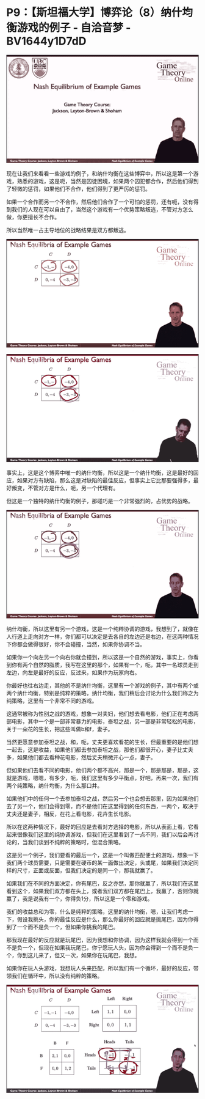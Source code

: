 # P9：【斯坦福大学】博弈论（8）纳什均衡游戏的例子 - 自洽音梦 - BV1644y1D7dD

![](img/67f769313982b00b0d456896529898cd_0.png)

现在让我们来看看一些游戏的例子，和纳什均衡在这些博弈中，所以这是第一个游戏，熟悉的游戏，这是呃，当然是囚徒困境，如果两个囚犯都合作，然后他们得到了轻微的惩罚，如果他们不合作，他们得到了更严厉的惩罚。

如果一个合作而另一个不合作，然后他们合作了一个可怕的惩罚，还有呃，没有得到我们的人现在可以自由了，当然这个游戏有一个优势策略叛逃，不管对方怎么做，你更擅长不合作。

所以当然唯一占主导地位的战略结果是双方都叛逃。

![](img/67f769313982b00b0d456896529898cd_2.png)

![](img/67f769313982b00b0d456896529898cd_3.png)

事实上，这是这个博弈中唯一的纳什均衡，所以这是一个纳什均衡，这是最好的回应，如果对方有缺陷，那么这是对缺陷的最佳反应，但事实上它比那要强得多，最好叛变，不管对方是什么，呃，另一个代理有。

但这是一个独特的纳什均衡的例子，那碰巧是一个非常强烈的，占优势的战略。

![](img/67f769313982b00b0d456896529898cd_5.png)

纳什均衡，所以这里有另一个游戏，这是一个纯粹协调的游戏，我想到了，就像在人行道上走向对方一样，你们都可以决定是去各自的左边还是右边，在这两种情况下你都会做得很好，你不会碰撞，当然，如果你协调不当。

如果你一个向左另一个向右你就会撞到，所以这是一个自然的游戏，事实上，你看到你有两个自然的脂质，我写在这里的那个，如果有一个，呃，其中一名球员走到左边，向左是最好的反应，反过来，如果作为玩家向右。

你最好也往右边走，其他的不是纳什均衡，这里有一个游戏的例子，其中有两个或两个纳什均衡，特别是纯粹的策略，纳什均衡，我们稍后会讨论为什么我们称之为纯策略，这里有一个非常不同的游戏。

这通常被称为性别之战的游戏，想象一对夫妇，他们想去看电影，他们正在考虑两部电影，其中一个是一部非常暴力的电影，泰坦之战，另一部是非常轻松的电影，关于一朵花的生长，把这些叫做b和f，妻子。

当然更愿意参加泰坦之战，和，呃，丈夫更喜欢看花的生长，但最重要的是他们想一起去，这是收益，如果他们都去参加泰坦之战，那他们都很开心，妻子比丈夫多，如果他们都去看种花电影，然后丈夫稍微开心一点，妻子。

但如果他们去看不同的电影，他们两个都不高兴，那是一个，那是那是，那是，这就是游戏，嗯嗯，有多少，呃，我们这里有多少平衡点，好吧，再来一次，我们有两个纯策略，纳什均衡，为什么那口井。

如果他们中的任何一个去参加泰坦之战，然后另一个也会想去那里，因为如果他们去了另一个，他们会得到零，而不是他们在这里得到的任何东西，一两个，取决于丈夫还是妻子，相反，在花上看电影，花卉生长电影。

所以在这两种情况下，最好的回应是去看对方选择的电影，所以从表面上看，它看起来很像我们这里的纯协调游戏，但我们在这里看到了一点不同，我们以后会再讨论的，当我们谈到不纯粹的策略时，但混合策略。

这是另一个例子，我们要看的最后一个，这是一个叫做匹配便士的游戏，想象一下我们两个球员需要，只是需要在硬币的某一面做出决定，头或尾，如果我们决定同样的尺寸，正面或反面，但我们决定的是同一个，那我就赢了。

如果我们在不同的方面决定，你有尾巴，反之亦然，那你就赢了，所以我们在这里看到这个，如果我们双方都在头上，或者我们双方都在尾巴上，我赢了，否则你就赢了，我是说我有一个，你得负1分，所以这是一个零和游戏。

我们的收益总和为零，什么是纯粹的策略，这里的纳什均衡，嗯，让我们考虑一下，假设我挑头，你的最佳反应是什么，那么你最好的回应就是挑尾巴，因为你得到了一个而不是负一个，但如果你挑我的尾巴。

那我现在最好的反应就是玩尾巴，因为我想和你协调，因为这样我就会得到一个而不是负一个，但现在如果我玩尾巴，你宁愿玩人头，因为你会得到一个而不是负一个，你到这儿来了，但又一次，如果你在玩尾巴，我想。

如果你在玩人头游戏，我想玩人头来匹配，所以我们有一个循环，最好的反应，带领我们在循环中，所以没有纯粹的策略。



![](img/67f769313982b00b0d456896529898cd_7.png)